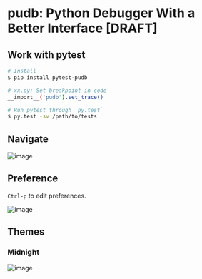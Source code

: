 # pudb: Python Debugger With a Better Interface [DRAFT]


## Work with pytest

```sh
# Install
$ pip install pytest-pudb

# xx.py: Set breakpoint in code
__import__('pudb').set_trace()

# Run pytest through `py.test`
$ py.test -sv /path/to/tests
```


## Navigate

![image](https://user-images.githubusercontent.com/14041622/57265445-5982b400-70aa-11e9-9cd7-4f40d3388524.png)



## Preference

`Ctrl-p` to edit preferences.

![image](https://user-images.githubusercontent.com/14041622/57265339-d6615e00-70a9-11e9-88f8-7e9cc5831e92.png)



## Themes

### Midnight
![image](https://user-images.githubusercontent.com/14041622/57265398-2c360600-70aa-11e9-8f79-1c591e024886.png)


